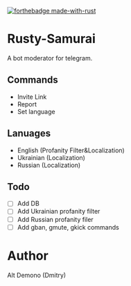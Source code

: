[![forthebadge made-with-rust](http://ForTheBadge.com/images/badges/made-with-rust.svg)](https://www.rust-lang.org/)
# Rusty-Samurai
A bot moderator for telegram.

## Commands 
- Invite Link
- Report
- Set language

## Lanuages 
- English (Profanity Filter&Localization)
- Ukrainian (Localization)
- Russian (Localization)

## Todo
- [ ] Add DB
- [ ] Add Ukrainian profanity filter
- [ ] Add Russian profanity filer
- [ ] Add gban, gmute, gkick commands

# Author
Alt Demono (Dmitry)
